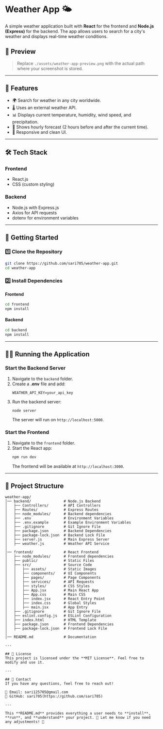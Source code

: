 # Weather App 🌤️

A simple weather application built with **React** for the frontend and **Node.js (Express)** for the backend. The app allows users to search for a city's weather and displays real-time weather conditions.

## 📸 Preview

> Replace `./assets/weather-app-preview.png` with the actual path where your screenshot is stored.

---

## 📌 Features
- 🌍 Search for weather in any city worldwide.
- 🌡 Uses an external weather API.
- 📊 Displays current temperature, humidity, wind speed, and precipitation.
- 🥒 Shows hourly forecast (2 hours before and after the current time).
- 🎨 Responsive and clean UI.

---

## 🛠️ Tech Stack
### **Frontend**
- React.js
- CSS (custom styling)

### **Backend**
- Node.js with Express.js
- Axios for API requests
- dotenv for environment variables

---

## 🚀 Getting Started

### **1️⃣ Clone the Repository**
```sh
git clone https://github.com/sari705/weather-app.git
cd weather-app
```

### **2️⃣ Install Dependencies**
#### **Frontend**
```sh
cd frontend
npm install
```

#### **Backend**
```sh
cd backend
npm install
```

---

## 🏃‍♂️ Running the Application

### **Start the Backend Server**
1. Navigate to the `backend` folder.
2. Create a **.env** file and add:
    ```env
    WEATHER_API_KEY=your_api_key
    ```
3. Run the backend server:
    ```sh
    node server
    ```
   The server will run on `http://localhost:5000`.

### **Start the Frontend**
1. Navigate to the `frontend` folder.
2. Start the React app:
    ```sh
    npm run dev
    ```
   The frontend will be available at `http://localhost:3000`.

---

## 🐂 Project Structure

```
weather-app/
│── backend/               # Node.js Backend
│   ├── Controllers/       # API Controllers
│   ├── Routes/            # Express Routes
│   ├── node_modules/      # Backend dependencies
│   ├── .env               # Environment Variables
│   ├── .env.example       # Example Environment Variables
│   ├── .gitignore         # Git Ignore File
│   ├── package.json       # Backend Dependencies
│   ├── package-lock.json  # Backend Lock File
│   ├── server.js          # Main Express Server
│   ├── weather.js         # Weather API Service
│
│── frontend/              # React Frontend
│   ├── node_modules/      # Frontend dependencies
│   ├── public/            # Static Files
│   ├── src/               # Source Code
│   │   ├── assets/        # Static Images
│   │   ├── components/    # UI Components
│   │   ├── pages/         # Page Components
│   │   ├── services/      # API Requests
│   │   ├── styles/        # CSS Styles
│   │   ├── App.jsx        # Main React App
│   │   ├── App.css        # Main CSS
│   │   ├── index.jsx      # React Entry Point
│   │   ├── index.css      # Global Styles
│   │   ├── main.jsx       # App Entry
│   ├── .gitignore         # Git Ignore File
│   ├── eslint.config.js   # ESLint Configuration
│   ├── index.html         # HTML Template
│   ├── package.json       # Frontend Dependencies
│   ├── package-lock.json  # Frontend Lock File
│
│── README.md              # Documentation

---

## 📝 License
This project is licensed under the **MIT License**. Feel free to modify and use it.

---

## 📩 Contact
If you have any questions, feel free to reach out!

📧 Email: sari125705@gmail.com
🐙 GitHub: sari705(https://github.com/sari705)

---

This **README.md** provides everything a user needs to **install**, **run**, and **understand** your project. 🚀 Let me know if you need any adjustments! 🎯

